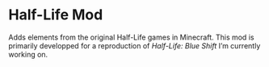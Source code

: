 # Half-Life Mod

Adds elements from the original Half-Life games in Minecraft.
This mod is primarily developped for a reproduction of _Half-Life: Blue Shift_ I’m currently working on.
